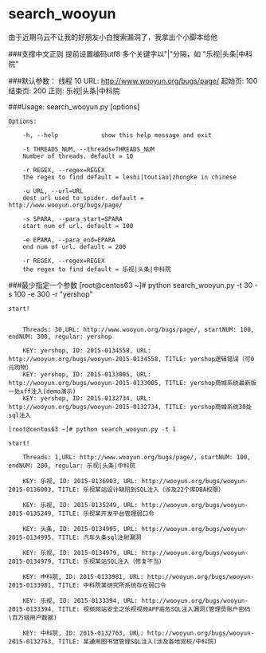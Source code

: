 # search_wooyun


由于近期乌云不让我的好朋友小白搜索漏洞了，我拿出个小脚本给他


###支撑中文正则
    提前设置编码utf8
    多个关键字以"|"分隔，如 "乐视|头条|中科院"
    

###默认参数：
    线程 10
    URL: http://www.wooyun.org/bugs/page/
    起始页: 100
    结束页: 200
    正则: 乐视|头条|中科院

###Usage: search_wooyun.py [options] 

    Options:

        -h, --help            show this help message and exit
  
        -t THREADS_NUM, --threads=THREADS_NUM
        Number of threads. default = 10
                        
        -r REGEX, --regex=REGEX
        the regex to find default = leshi|toutiao|zhongke in chinese
                        
        -u URL, --url=URL     
        dest url used to spider. default = http://www.wooyun.org/bugs/page/
  
        -s SPARA, --para_start=SPARA
        start num of url. default = 100
                        
        -e EPARA, --para_end=EPARA
        end num of url. default = 200
                        
        -r REGEX, --regex=REGEX  
        the regex to find default = 乐视|头条|中科院
  
  


###最少指定一个参数
    [root@centos63 ~]# python search_wooyun.py -t 30 -s 100 -e 300 -r "yershop"

    start!


        Threads: 30,URL: http://www.wooyun.org/bugs/page/, startNUM: 100, endNUM: 300, regular: yershop

        KEY: yershop, ID: 2015-0134558, URL: http://wooyun.org/bugs/wooyun-2015-0134558, TITLE: yershop逻辑错误（可0元购物）
        KEY: yershop, ID: 2015-0133005, URL: http://wooyun.org/bugs/wooyun-2015-0133005, TITLE: yershop商城系统最新版一处xff注入(demo演示)
        KEY: yershop, ID: 2015-0132734, URL: http://wooyun.org/bugs/wooyun-2015-0132734, TITLE: yershop商城系统30处sql注入

    [root@centos63 ~]# python search_wooyun.py -t 1

    start!

        Threads: 1,URL: http://www.wooyun.org/bugs/page/, startNUM: 100, endNUM: 200, regular: 乐视|头条|中科院

        KEY: 乐视, ID: 2015-0136003, URL: http://wooyun.org/bugs/wooyun-2015-0136003, TITLE: 乐视某站设计缺陷到SQL注入（涉及22个库DBA权限）

        KEY: 乐视, ID: 2015-0135249, URL: http://wooyun.org/bugs/wooyun-2015-0135249, TITLE: 乐视某开发平台管理弱口令

        KEY: 头条, ID: 2015-0134995, URL: http://wooyun.org/bugs/wooyun-2015-0134995, TITLE: 汽车头条sql注射漏洞

        KEY: 乐视, ID: 2015-0134979, URL: http://wooyun.org/bugs/wooyun-2015-0134979, TITLE: 乐视某站SQL注入（修复不当）

        KEY: 中科院, ID: 2015-0133981, URL: http://wooyun.org/bugs/wooyun-2015-0133981, TITLE: 中科院某研究所系统存在弱口令

        KEY: 乐视, ID: 2015-0133394, URL: http://wooyun.org/bugs/wooyun-2015-0133394, TITLE: 视频网站安全之乐视视频APP高危SQL注入漏洞(管理员账户密码\百万级用户数据)

        KEY: 中科院, ID: 2015-0132763, URL: http://wooyun.org/bugs/wooyun-2015-0132763, TITLE: 某通用图书馆管理SQL注入(涉及各地党校/中科院)

